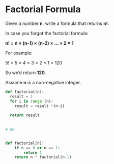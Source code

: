 # Factorial Formula

Given a number **n**, write a formula that returns **n!**.

In case you forgot the factorial formula:

**n! = n × (n-1) × (n-2) × ... × 2 × 1**

For example:

5! = 5 × 4 × 3 × 2 × 1 = 120
  

So we’d return **120**.

Assume **n** is a non-negative integer.


``` python
def factorial(n):
  result = 1 
  for i in range (n):
    result = result *(n-i)
  
  return result
    
  
# OR 


def factorial(n):
    if n == 0 or n == 1:
        return 1
    return n * factorial(n-1)

